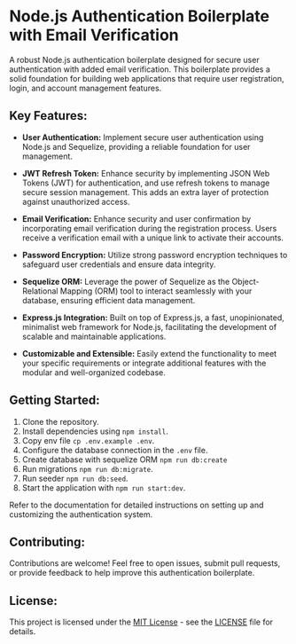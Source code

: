 # Node.js Authentication Boilerplate with Email Verification

A robust Node.js authentication boilerplate designed for secure user authentication with added email verification. This boilerplate provides a solid foundation for building web applications that require user registration, login, and account management features.

## Key Features:

- **User Authentication:** Implement secure user authentication using Node.js and Sequelize, providing a reliable foundation for user management.

- **JWT Refresh Token:** Enhance security by implementing JSON Web Tokens (JWT) for authentication, and use refresh tokens to manage secure session management. This adds an extra layer of protection against unauthorized access.

- **Email Verification:** Enhance security and user confirmation by incorporating email verification during the registration process. Users receive a verification email with a unique link to activate their accounts.

- **Password Encryption:** Utilize strong password encryption techniques to safeguard user credentials and ensure data integrity.

- **Sequelize ORM:** Leverage the power of Sequelize as the Object-Relational Mapping (ORM) tool to interact seamlessly with your database, ensuring efficient data management.

- **Express.js Integration:** Built on top of Express.js, a fast, unopinionated, minimalist web framework for Node.js, facilitating the development of scalable and maintainable applications.

- **Customizable and Extensible:** Easily extend the functionality to meet your specific requirements or integrate additional features with the modular and well-organized codebase.

## Getting Started:

1. Clone the repository.
2. Install dependencies using `npm install`.
3. Copy env file `cp .env.example .env`.
4. Configure the database connection in the `.env` file.
5. Create database with sequelize ORM `npm run db:create`
6. Run migrations `npm run db:migrate`.
7. Run seeder `npm run db:seed`.
8. Start the application with `npm run start:dev`.

Refer to the documentation for detailed instructions on setting up and customizing the authentication system.

## Contributing:

Contributions are welcome! Feel free to open issues, submit pull requests, or provide feedback to help improve this authentication boilerplate.

## License:

This project is licensed under the [MIT License](LICENSE) - see the [LICENSE](LICENSE) file for details.
